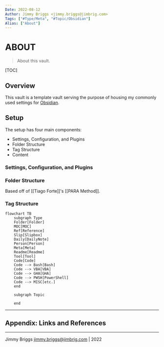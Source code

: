 ```yaml
---
Date: 2022-08-12
Author: Jimmy Briggs <jimmy.briggs@jimbrig.com>
Tags: ["#Type/Meta", "#Topic/Obsidian"]
Alias: ["About"]
---
```


# ABOUT

> About this vault.

[TOC]

## Overview

This vault is a template vault serving the purpose of housing my commonly used settings for [Obsidian](https://obsidian.md).

## Setup

The setup has four main components:

- Settings, Configuration, and Plugins
- Folder Structure
- Tag Structure
- Content

### Settings, Configuration, and Plugins

### Folder Structure

Based off of [[Tiago Forte]]'s [[PARA Method]].

### Tag Structure

```mermaid
flowchart TB
	subgraph Type
	Folder[Folder]
	MOC[MOC]
	Ref[Reference]
	Slip[Slipbox]
	Daily[DailyNote]
	Person[Person]
	Meta[Meta]
	Readme[Readme]
	Tool[Tool]
	Code[Code]
	Code --> Bash[Bash]
	Code --> VBA[VBA]
	Code --> GHA[GHA]
	Code --> PWSH[PowerShell]
	Code --> MISC[etc.]
	end
	
	subgraph Topic
	
	end
```



***

## Appendix: Links and References

***

Jimmy Briggs <jimmy.briggs@jimbrig.com> | 2022